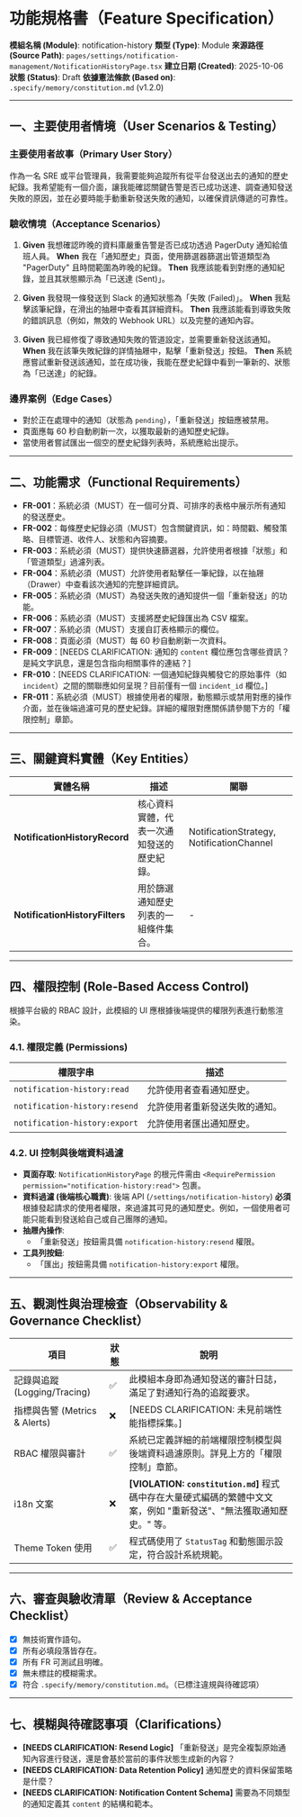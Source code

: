 # 功能規格書（Feature Specification）

**模組名稱 (Module)**: notification-history
**類型 (Type)**: Module
**來源路徑 (Source Path)**: `pages/settings/notification-management/NotificationHistoryPage.tsx`
**建立日期 (Created)**: 2025-10-06
**狀態 (Status)**: Draft
**依據憲法條款 (Based on)**: `.specify/memory/constitution.md` (v1.2.0)

---

## 一、主要使用者情境（User Scenarios & Testing）

### 主要使用者故事（Primary User Story）
作為一名 SRE 或平台管理員，我需要能夠追蹤所有從平台發送出去的通知的歷史紀錄。我希望能有一個介面，讓我能確認關鍵告警是否已成功送達、調查通知發送失敗的原因，並在必要時能手動重新發送失敗的通知，以確保資訊傳遞的可靠性。

### 驗收情境（Acceptance Scenarios）
1.  **Given** 我想確認昨晚的資料庫嚴重告警是否已成功透過 PagerDuty 通知給值班人員。
    **When** 我在「通知歷史」頁面，使用篩選器篩選出管道類型為 "PagerDuty" 且時間範圍為昨晚的紀錄。
    **Then** 我應該能看到對應的通知紀錄，並且其狀態顯示為「已送達 (Sent)」。

2.  **Given** 我發現一條發送到 Slack 的通知狀態為「失敗 (Failed)」。
    **When** 我點擊該筆紀錄，在滑出的抽屜中查看其詳細資料。
    **Then** 我應該能看到導致失敗的錯誤訊息（例如，無效的 Webhook URL）以及完整的通知內容。

3.  **Given** 我已經修復了導致通知失敗的管道設定，並需要重新發送該通知。
    **When** 我在該筆失敗紀錄的詳情抽屜中，點擊「重新發送」按鈕。
    **Then** 系統應嘗試重新發送該通知，並在成功後，我能在歷史紀錄中看到一筆新的、狀態為「已送達」的紀錄。

### 邊界案例（Edge Cases）
- 對於正在處理中的通知（狀態為 `pending`），「重新發送」按鈕應被禁用。
- 頁面應每 60 秒自動刷新一次，以獲取最新的通知歷史紀錄。
- 當使用者嘗試匯出一個空的歷史紀錄列表時，系統應給出提示。

---

## 二、功能需求（Functional Requirements）

- **FR-001**：系統必須（MUST）在一個可分頁、可排序的表格中展示所有通知的發送歷史。
- **FR-002**：每條歷史紀錄必須（MUST）包含關鍵資訊，如：時間戳、觸發策略、目標管道、收件人、狀態和內容摘要。
- **FR-003**：系統必須（MUST）提供快速篩選器，允許使用者根據「狀態」和「管道類型」過濾列表。
- **FR-004**：系統必須（MUST）允許使用者點擊任一筆紀錄，以在抽屜（Drawer）中查看該次通知的完整詳細資訊。
- **FR-005**：系統必須（MUST）為發送失敗的通知提供一個「重新發送」的功能。
- **FR-006**：系統必須（MUST）支援將歷史紀錄匯出為 CSV 檔案。
- **FR-007**：系統必須（MUST）支援自訂表格顯示的欄位。
- **FR-008**：頁面必須（MUST）每 60 秒自動刷新一次資料。
- **FR-009**：[NEEDS CLARIFICATION: 通知的 `content` 欄位應包含哪些資訊？是純文字訊息，還是包含指向相關事件的連結？]
- **FR-010**：[NEEDS CLARIFICATION: 一個通知紀錄與觸發它的原始事件（如 `incident`）之間的關聯應如何呈現？目前僅有一個 `incident_id` 欄位。]
- **FR-011**：系統必須（MUST）根據使用者的權限，動態顯示或禁用對應的操作介面，並在後端過濾可見的歷史紀錄。詳細的權限對應關係請參閱下方的「權限控制」章節。

---

## 三、關鍵資料實體（Key Entities）
| 實體名稱 | 描述 | 關聯 |
|-----------|------|------|
| **NotificationHistoryRecord** | 核心資料實體，代表一次通知發送的歷史紀錄。 | NotificationStrategy, NotificationChannel |
| **NotificationHistoryFilters** | 用於篩選通知歷史列表的一組條件集合。 | - |

---

## 四、權限控制 (Role-Based Access Control)

根據平台級的 RBAC 設計，此模組的 UI 應根據後端提供的權限列表進行動態渲染。

### 4.1. 權限定義 (Permissions)
| 權限字串 | 描述 |
|---|---|
| `notification-history:read` | 允許使用者查看通知歷史。 |
| `notification-history:resend` | 允許使用者重新發送失敗的通知。 |
| `notification-history:export` | 允許使用者匯出通知歷史。 |

### 4.2. UI 控制與後端資料過濾
- **頁面存取**: `NotificationHistoryPage` 的根元件需由 `<RequirePermission permission="notification-history:read">` 包裹。
- **資料過濾 (後端核心職責)**: 後端 API (`/settings/notification-history`) **必須**根據發起請求的使用者權限，來過濾其可見的通知歷史。例如，一個使用者可能只能看到發送給自己或自己團隊的通知。
- **抽屜內操作**:
  - 「重新發送」按鈕需具備 `notification-history:resend` 權限。
- **工具列按鈕**:
  - 「匯出」按鈕需具備 `notification-history:export` 權限。

---

## 五、觀測性與治理檢查（Observability & Governance Checklist）

| 項目 | 狀態 | 說明 |
|------|------|------|
| 記錄與追蹤 (Logging/Tracing) | ✅ | 此模組本身即為通知發送的審計日誌，滿足了對通知行為的追蹤要求。 |
| 指標與告警 (Metrics & Alerts) | ❌ | [NEEDS CLARIFICATION: 未見前端性能指標採集。] |
| RBAC 權限與審計 | ✅ | 系統已定義詳細的前端權限控制模型與後端資料過濾原則。詳見上方的「權限控制」章節。 |
| i18n 文案 | ❌ | **[VIOLATION: `constitution.md`]** 程式碼中存在大量硬式編碼的繁體中文文案，例如 "重新發送"、"無法獲取通知歷史。" 等。 |
| Theme Token 使用 | ✅ | 程式碼使用了 `StatusTag` 和動態圖示設定，符合設計系統規範。 |

---

## 六、審查與驗收清單（Review & Acceptance Checklist）

- [x] 無技術實作語句。
- [x] 所有必填段落皆存在。
- [x] 所有 FR 可測試且明確。
- [x] 無未標註的模糊需求。
- [x] 符合 `.specify/memory/constitution.md`。（已標注違規與待確認項）

---

## 七、模糊與待確認事項（Clarifications）

- **[NEEDS CLARIFICATION: Resend Logic]** 「重新發送」是完全複製原始通知內容進行發送，還是會基於當前的事件狀態生成新的內容？
- **[NEEDS CLARIFICATION: Data Retention Policy]** 通知歷史的資料保留策略是什麼？
- **[NEEDS CLARIFICATION: Notification Content Schema]** 需要為不同類型的通知定義其 `content` 的結構和範本。